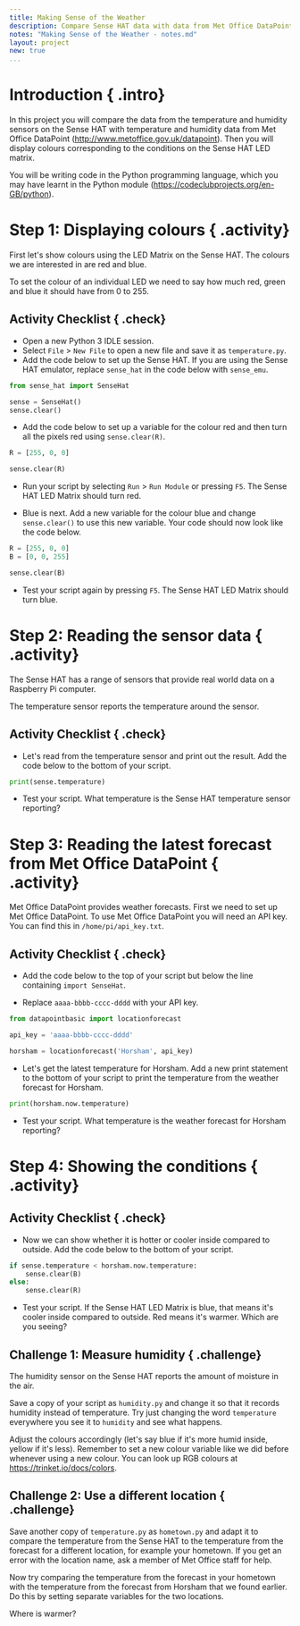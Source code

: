 ```yaml
---
title: Making Sense of the Weather
description: Compare Sense HAT data with data from Met Office DataPoint
notes: "Making Sense of the Weather - notes.md"
layout: project
new: true
...
```


# Introduction { .intro}

In this project you will compare the data from the temperature and humidity
sensors on the Sense HAT with temperature and humidity data from Met Office
DataPoint (http://www.metoffice.gov.uk/datapoint). Then you will display
colours corresponding to the conditions on the Sense HAT LED matrix.

You will be writing code in the Python programming language, which you may have
learnt in the Python module (https://codeclubprojects.org/en-GB/python).

# Step 1: Displaying colours { .activity}

First let's show colours using the LED Matrix on the Sense HAT. The colours we
are interested in are red and blue.

To set the colour of an individual LED we need to say how much red, green and
blue it should have from 0 to 255.

## Activity Checklist { .check}

+ Open a new Python 3 IDLE session.
+ Select `File` > `New File` to open a new file and save it as
  `temperature.py`.
+ Add the code below to set up the Sense HAT. If you are using the Sense HAT
  emulator, replace `sense_hat` in the code below with `sense_emu`.

```python
from sense_hat import SenseHat

sense = SenseHat()
sense.clear()
```

+ Add the code below to set up a variable for the colour red and then turn all
  the pixels red using `sense.clear(R)`.

```python
R = [255, 0, 0]

sense.clear(R)
```

+ Run your script by selecting `Run` > `Run Module` or pressing `F5`. The Sense
  HAT LED Matrix should turn red.

+ Blue is next. Add a new variable for the colour blue and change
  `sense.clear()` to use this new variable. Your code should now look like the
  code below.

```python
R = [255, 0, 0]
B = [0, 0, 255]

sense.clear(B)
```

+ Test your script again by pressing `F5`. The Sense HAT LED Matrix should turn
  blue.

# Step 2: Reading the sensor data { .activity}

The Sense HAT has a range of sensors that provide real world data on a
Raspberry Pi computer.

The temperature sensor reports the temperature around the sensor.

## Activity Checklist { .check}

+ Let's read from the temperature sensor and print out the result. Add the code
  below to the bottom of your script.
   
```python
print(sense.temperature)
```

+ Test your script. What temperature is the Sense HAT temperature sensor
  reporting?

# Step 3: Reading the latest forecast from Met Office DataPoint { .activity}

Met Office DataPoint provides weather forecasts. First we need to set up Met
Office DataPoint. To use Met Office DataPoint you will need an API key. You can
find this in `/home/pi/api_key.txt`.

## Activity Checklist { .check}

+ Add the code below to the top of your script but below the line containing
  `import SenseHat`.

+ Replace `aaaa-bbbb-cccc-dddd` with your API key.

```python
from datapointbasic import locationforecast

api_key = 'aaaa-bbbb-cccc-dddd'

horsham = locationforecast('Horsham', api_key)
```

+ Let's get the latest temperature for Horsham. Add a new print statement to
  the bottom of your script to print the temperature from the weather forecast
  for Horsham.

```python
print(horsham.now.temperature)
```

+ Test your script. What temperature is the weather forecast for Horsham
  reporting?

# Step 4: Showing the conditions { .activity}

## Activity Checklist { .check}

+ Now we can show whether it is hotter or cooler inside compared to outside.
  Add the code below to the bottom of your script.

```python
if sense.temperature < horsham.now.temperature:
    sense.clear(B)
else:
    sense.clear(R)
```

+ Test your script. If the Sense HAT LED Matrix is blue, that means it's cooler
  inside compared to outside. Red means it's warmer. Which are you seeing?
 
## Challenge 1: Measure humidity { .challenge}

The humidity sensor on the Sense HAT reports the amount of moisture in the air.

Save a copy of your script as `humidity.py` and change it so that it records
humidity instead of temperature. Try just changing the word `temperature`
everywhere you see it to `humidity` and see what happens.

Adjust the colours accordingly (let's say blue if it's more humid inside,
yellow if it's less). Remember to set a new colour variable like we did before
whenever using a new colour. You can look up RGB colours at
https://trinket.io/docs/colors.

## Challenge 2: Use a different location { .challenge}

Save another copy of `temperature.py` as `hometown.py` and adapt it to compare
the temperature from the Sense HAT to the temperature from the forecast for a
different location, for example your hometown. If you get an error with the
location name, ask a member of Met Office staff for help.

Now try comparing the temperature from the forecast in your hometown with the
temperature from the forecast from Horsham that we found earlier. Do this by
setting separate variables for the two locations.

Where is warmer?
